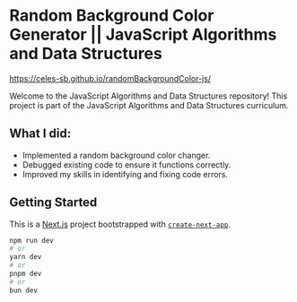 # Random Background Color Generator || JavaScript Algorithms and Data Structures

https://celes-sb.github.io/randomBackgroundColor-js/

Welcome to the JavaScript Algorithms and Data Structures repository! This project is part of the JavaScript Algorithms and Data Structures curriculum.

## What I did:

- Implemented a random background color changer.
- Debugged existing code to ensure it functions correctly.
- Improved my skills in identifying and fixing code errors.

## Getting Started
This is a [Next.js](https://nextjs.org/) project bootstrapped with [`create-next-app`](https://github.com/vercel/next.js/tree/canary/packages/create-next-app).

```bash
npm run dev
# or
yarn dev
# or
pnpm dev
# or
bun dev
```